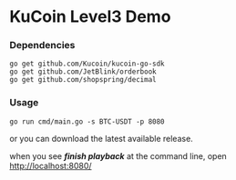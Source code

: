 # KuCoin Level3 Demo

### Dependencies

```
go get github.com/Kucoin/kucoin-go-sdk
go get github.com/JetBlink/orderbook
go get github.com/shopspring/decimal
```

### Usage

```
go run cmd/main.go -s BTC-USDT -p 8080
```

or you can download the latest available release.

when you see ***finish playback*** at the command line, open [http://localhost:8080/](http://localhost:8080/)

